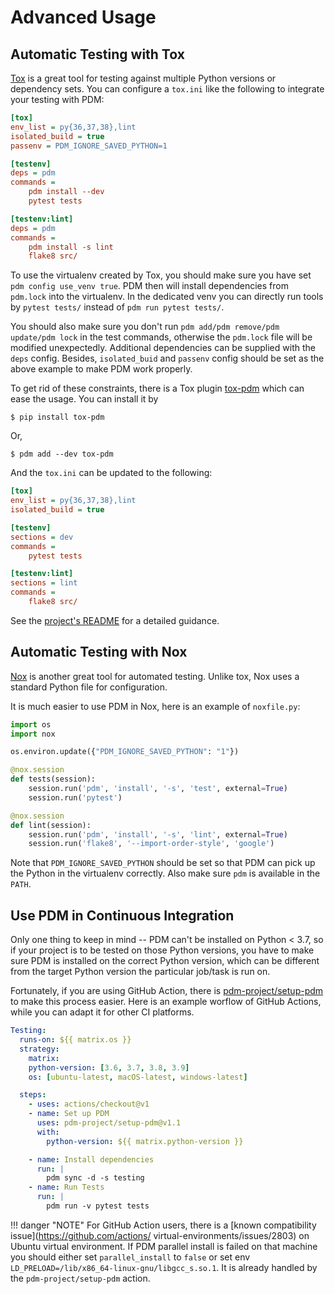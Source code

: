 # Advanced Usage

## Automatic Testing with Tox

[Tox](https://tox.readthedocs.io/en/latest/) is a great tool for testing against multiple Python versions or dependency sets.
You can configure a `tox.ini` like the following to integrate your testing with PDM:

```ini
[tox]
env_list = py{36,37,38},lint
isolated_build = true
passenv = PDM_IGNORE_SAVED_PYTHON=1

[testenv]
deps = pdm
commands =
    pdm install --dev
    pytest tests

[testenv:lint]
deps = pdm
commands =
    pdm install -s lint
    flake8 src/
```

To use the virtualenv created by Tox, you should make sure you have set `pdm config use_venv true`. PDM then will install
dependencies from `pdm.lock` into the virtualenv. In the dedicated venv you can directly run tools by `pytest tests/` instead
of `pdm run pytest tests/`.

You should also make sure you don't run `pdm add/pdm remove/pdm update/pdm lock` in the test commands, otherwise the `pdm.lock`
file will be modified unexpectedly. Additional dependencies can be supplied with the `deps` config. Besides, `isolated_buid` and `passenv`
config should be set as the above example to make PDM work properly.

To get rid of these constraints, there is a Tox plugin [tox-pdm](https://github.com/pdm-project/tox-pdm) which can ease the usage. You can install it by

```console
$ pip install tox-pdm
```

Or,

```console
$ pdm add --dev tox-pdm
```

And the `tox.ini` can be updated to the following:

```ini
[tox]
env_list = py{36,37,38},lint
isolated_build = true

[testenv]
sections = dev
commands =
    pytest tests

[testenv:lint]
sections = lint
commands =
    flake8 src/
```

See the [project's README](https://github.com/pdm-project/tox-pdm) for a detailed guidance.

## Automatic Testing with Nox

[Nox](https://nox.thea.codes/) is another great tool for automated testing. Unlike tox, Nox uses a standard Python file for configuration.

It is much easier to use PDM in Nox, here is an example of `noxfile.py`:

```python hl_lines="3"
import os
import nox

os.environ.update({"PDM_IGNORE_SAVED_PYTHON": "1"})

@nox.session
def tests(session):
    session.run('pdm', 'install', '-s', 'test', external=True)
    session.run('pytest')

@nox.session
def lint(session):
    session.run('pdm', 'install', '-s', 'lint', external=True)
    session.run('flake8', '--import-order-style', 'google')
```

Note that `PDM_IGNORE_SAVED_PYTHON` should be set so that PDM can pick up the Python in the virtualenv correctly. Also make sure `pdm` is available in the `PATH`.

## Use PDM in Continuous Integration

Only one thing to keep in mind -- PDM can't be installed on Python < 3.7, so if your project is to be tested on those Python versions,
you have to make sure PDM is installed on the correct Python version, which can be different from the target Python version the particular job/task is run on.

Fortunately, if you are using GitHub Action, there is [pdm-project/setup-pdm](https://github.com/marketplace/actions/setup-pdm) to make this process easier.
Here is an example worflow of GitHub Actions, while you can adapt it for other CI platforms.

```yaml
Testing:
  runs-on: ${{ matrix.os }}
  strategy:
    matrix:
    python-version: [3.6, 3.7, 3.8, 3.9]
    os: [ubuntu-latest, macOS-latest, windows-latest]

  steps:
    - uses: actions/checkout@v1
    - name: Set up PDM
      uses: pdm-project/setup-pdm@v1.1
      with:
        python-version: ${{ matrix.python-version }}

    - name: Install dependencies
      run: |
        pdm sync -d -s testing
    - name: Run Tests
      run: |
        pdm run -v pytest tests
```

!!! danger "NOTE"
    For GitHub Action users, there is a [known compatibility issue](https://github.com/actions/ virtual-environments/issues/2803) on Ubuntu virtual environment.
    If PDM parallel install is failed on that machine you should either set `parallel_install` to `false`   or set env `LD_PRELOAD=/lib/x86_64-linux-gnu/libgcc_s.so.1`.
    It is already handled by the `pdm-project/setup-pdm` action.
